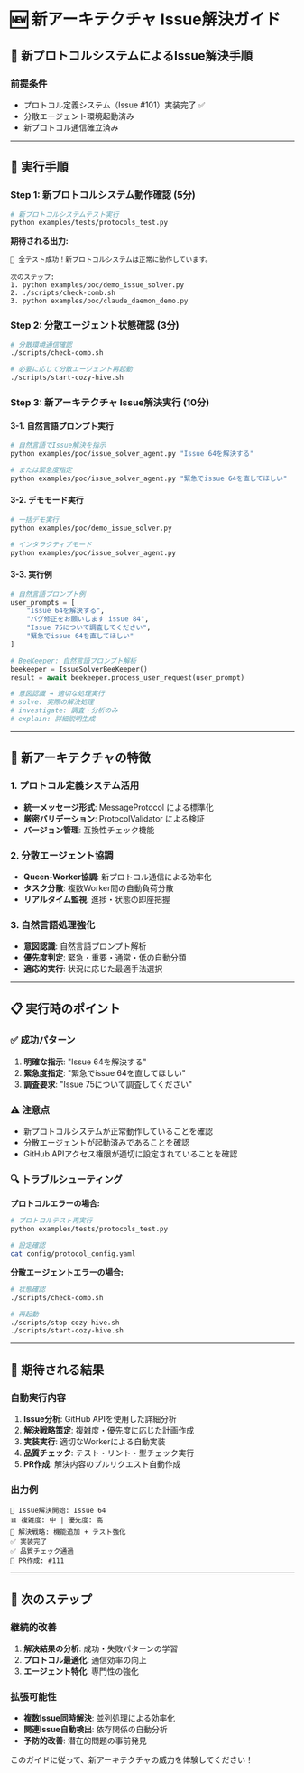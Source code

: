 # 🆕 新アーキテクチャ Issue解決ガイド

## 🎯 新プロトコルシステムによるIssue解決手順

### 前提条件
- プロトコル定義システム（Issue #101）実装完了 ✅
- 分散エージェント環境起動済み
- 新プロトコル通信確立済み

---

## 🚀 実行手順

### Step 1: 新プロトコルシステム動作確認 (5分)

```bash
# 新プロトコルシステムテスト実行
python examples/tests/protocols_test.py
```

**期待される出力:**
```
🎉 全テスト成功！新プロトコルシステムは正常に動作しています。

次のステップ:
1. python examples/poc/demo_issue_solver.py
2. ./scripts/check-comb.sh
3. python examples/poc/claude_daemon_demo.py
```

### Step 2: 分散エージェント状態確認 (3分)

```bash
# 分散環境通信確認
./scripts/check-comb.sh

# 必要に応じて分散エージェント再起動
./scripts/start-cozy-hive.sh
```

### Step 3: 新アーキテクチャ Issue解決実行 (10分)

#### 3-1. 自然言語プロンプト実行

```bash
# 自然言語でIssue解決を指示
python examples/poc/issue_solver_agent.py "Issue 64を解決する"

# または緊急度指定
python examples/poc/issue_solver_agent.py "緊急でissue 64を直してほしい"
```

#### 3-2. デモモード実行

```bash
# 一括デモ実行
python examples/poc/demo_issue_solver.py

# インタラクティブモード
python examples/poc/issue_solver_agent.py
```

#### 3-3. 実行例

```python
# 自然言語プロンプト例
user_prompts = [
    "Issue 64を解決する",
    "バグ修正をお願いします issue 84", 
    "Issue 75について調査してください",
    "緊急でissue 64を直してほしい"
]

# BeeKeeper: 自然言語プロンプト解析
beekeeper = IssueSolverBeeKeeper()
result = await beekeeper.process_user_request(user_prompt)

# 意図認識 → 適切な処理実行
# solve: 実際の解決処理
# investigate: 調査・分析のみ
# explain: 詳細説明生成
```

---

## 🔧 新アーキテクチャの特徴

### 1. プロトコル定義システム活用
- **統一メッセージ形式**: MessageProtocol による標準化
- **厳密バリデーション**: ProtocolValidator による検証
- **バージョン管理**: 互換性チェック機能

### 2. 分散エージェント協調
- **Queen-Worker協調**: 新プロトコル通信による効率化
- **タスク分散**: 複数Worker間の自動負荷分散
- **リアルタイム監視**: 進捗・状態の即座把握

### 3. 自然言語処理強化
- **意図認識**: 自然言語プロンプト解析
- **優先度判定**: 緊急・重要・通常・低の自動分類
- **適応的実行**: 状況に応じた最適手法選択

---

## 📋 実行時のポイント

### ✅ 成功パターン
1. **明確な指示**: "Issue 64を解決する"
2. **緊急度指定**: "緊急でissue 64を直してほしい"
3. **調査要求**: "Issue 75について調査してください"

### ⚠️ 注意点
- 新プロトコルシステムが正常動作していることを確認
- 分散エージェントが起動済みであることを確認
- GitHub APIアクセス権限が適切に設定されていることを確認

### 🔍 トラブルシューティング

**プロトコルエラーの場合:**
```bash
# プロトコルテスト再実行
python examples/tests/protocols_test.py

# 設定確認
cat config/protocol_config.yaml
```

**分散エージェントエラーの場合:**
```bash
# 状態確認
./scripts/check-comb.sh

# 再起動
./scripts/stop-cozy-hive.sh
./scripts/start-cozy-hive.sh
```

---

## 🎯 期待される結果

### 自動実行内容
1. **Issue分析**: GitHub APIを使用した詳細分析
2. **解決戦略策定**: 複雑度・優先度に応じた計画作成
3. **実装実行**: 適切なWorkerによる自動実装
4. **品質チェック**: テスト・リント・型チェック実行
5. **PR作成**: 解決内容のプルリクエスト自動作成

### 出力例
```
🎯 Issue解決開始: Issue 64
📊 複雑度: 中 | 優先度: 高
🔧 解決戦略: 機能追加 + テスト強化
✅ 実装完了
✅ 品質チェック通過
🚀 PR作成: #111
```

---

## 🚀 次のステップ

### 継続的改善
1. **解決結果の分析**: 成功・失敗パターンの学習
2. **プロトコル最適化**: 通信効率の向上
3. **エージェント特化**: 専門性の強化

### 拡張可能性
- **複数Issue同時解決**: 並列処理による効率化
- **関連Issue自動検出**: 依存関係の自動分析
- **予防的改善**: 潜在的問題の事前発見

このガイドに従って、新アーキテクチャの威力を体験してください！